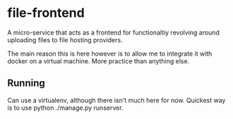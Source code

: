 # file-frontend

A micro-service that acts as a frontend for functionaltiy revolving around uploading files to file hosting
providers.

The main reason this is here however is to allow me to integrate it with docker on a virtual machine. More practice
than anything else.

## Running

Can use a virtualenv, although there isn't much here for now. Quickest way is to use python ./manage.py runserver. 